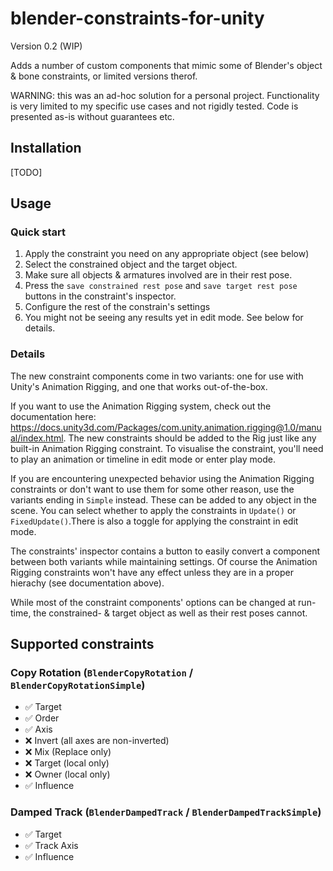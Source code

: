# blender-constraints-for-unity
Version 0.2 (WIP)

Adds a number of custom components that mimic some of Blender's object & bone constraints, or limited versions therof.

WARNING: this was an ad-hoc solution for a personal project. Functionality is very limited to my specific use cases and not rigidly tested. Code is presented as-is without guarantees etc.

## Installation
[TODO]

## Usage
### Quick start
1. Apply the constraint you need on any appropriate object (see below)
2. Select the constrained object and the target object.
3. Make sure all objects & armatures involved are in their rest pose.
4. Press the ``save constrained rest pose`` and ``save target rest pose`` buttons in the constraint's inspector.
5. Configure the rest of the constrain's settings
6. You might not be seeing any results yet in edit mode. See below for details.

### Details
The new constraint components come in two variants: one for use with Unity's Animation Rigging, and one that works out-of-the-box.

If you want to use the Animation Rigging system, check out the documentation here: https://docs.unity3d.com/Packages/com.unity.animation.rigging@1.0/manual/index.html. The new constraints should be added to the Rig just like any built-in Animation Rigging constraint. To visualise the constraint, you'll need to play an animation or timeline in edit mode or enter play mode.

If you are encountering unexpected behavior using the Animation Rigging constraints or don't want to use them for some other reason, use the variants ending in ``Simple`` instead. These can be added to any object in the scene. You can select whether to apply the constraints in ``Update()`` or ``FixedUpdate()``.There is also a toggle for applying the constraint in edit mode.

The constraints' inspector contains a button to easily convert a component between both variants while maintaining settings. Of course the Animation Rigging constraints won't have any effect unless they are in a proper hierachy (see documentation above).

While most of the constraint components' options can be changed at run-time, the constrained- & target object as well as their rest poses cannot.

## Supported constraints
### Copy Rotation (``BlenderCopyRotation`` / ``BlenderCopyRotationSimple``)
- :white_check_mark: Target
- :white_check_mark: Order
- :white_check_mark: Axis
- :x: Invert (all axes are non-inverted)
- :x: Mix (Replace only)
- :x: Target (local only)
- :x: Owner (local only)
- :white_check_mark: Influence

### Damped Track (``BlenderDampedTrack`` / ``BlenderDampedTrackSimple``)
- :white_check_mark: Target
- :white_check_mark: Track Axis
- :white_check_mark: Influence
